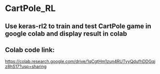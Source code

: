 # CartPole_RL
## Use keras-rl2 to train and test CartPole game in google colab and display result in colab
## Colab code link:
<https://colab.research.google.com/drive/1qCgtHm1zun4RUTvyQdufhDDGqjz8hS17?usp=sharing>

